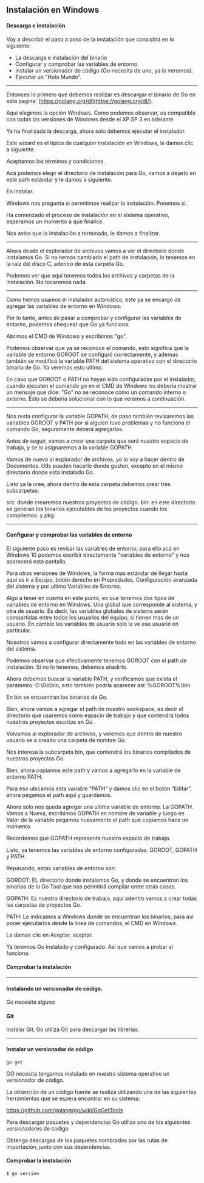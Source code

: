 ## Instalación en Windows

#### Descarga e instalación

Voy a describir el paso a paso de la instalación que consistirá en lo siguiente:

- La descarga e instalación del binario
- Configurar y comprobar las variables de entorno.
- Instalar un versionador de código (Go necesita de uno, ya lo veremos).
- Ejecutar un "Hola Mundo".

---

Entonces lo primero que debemos realizar es descargar el binario de Go en esta pagina: [https://golang.org/dl](https://golang.org/dl/).

Aquí elegimos la opción Windows. Como podemos observar, es compatible con todas las versiones de Windows desde el XP SP 3 en adelante.

Ya ha finalizada la descarga, ahora solo debemos ejecutar el instalador.

Este wizard es el típico de cualquier instalación en Windows, le damos clic a siguiente.

Aceptamos los términos y condiciones.

Acá podemos elegir el directorio de instalación para Go, vamos a dejarlo en este path estándar y le damos a siguiente.

En instalar.

Windows nos pregunta si permitimos realizar la instalación. Ponemos si.

Ha comenzado el proceso de instalación en el sistema operativo, esperamos un momento a que finalice.

Nos avisa que la instalación a terminado, le damos a finalizar.

---

Ahora desde el explorador de archivos vamos a ver el directorio donde instalamos Go. Si no hemos cambiado el path de instalación, lo tenemos en la raíz del disco C, adentro de esta carpeta Go.

Podemos ver que aquí tenemos todos los archivos y carpetas de la instalación. No tocaremos nada.

---

Como hemos usamos el instalador automático, este ya se encargó de agregar las variables de entorno en Windows.

Por lo tanto, antes de pasar a comprobar y configurar las variables de entorno, podemos chequear que Go ya funciona.

Abrimos el CMD de Windows y escribimos "go". 

Podemos observar que ya se reconoce el comando, esto significa que la variable de entorno GOROOT se configuró correctamente, y ademas también se modificó la variable PATH del sistema operativo con el directorio binario de Go. Ya veremos esto ultimo.

En caso que GOROOT o PATH no hayan sido configuradas por el instalador, cuando ejecuten el comando go en el CMD de Windows les debería mostrar un mensaje que dice: "Go" no se reconoce como un comando interno o externo. Esto se deberia solucionar con lo que veremos a continuación.

---

Nos resta configurar la variable GOPATH, de paso también revisaremos las variables GOROOT y PATH por si alguien tuvo problemas y no funciona el comando Go, seguramente deberá agregarlas.

Antes de seguir, vamos a crear una carpeta que será nuestro espacio de trabajo, y se lo asignaremos a la variable GOPATH.

Vamos de nuevo al explorador de archivos, yo lo voy a hacer dentro de Documentos. Uds pueden hacerlo donde gusten, excepto en el mismo directorio donde esta instalado Go.

Listo ya la cree, ahora dentro de esta carpeta debemos crear tres subcarpetas:

src: donde crearemos nuestros proyectos de código.
bin: en este directorio se generan los binarios ejecutables de los proyectos cuando los compilemos.
y pkg: 


---

#### Configurar y comprobar las variables de entorno

El siguiente paso es revisar las variables de entorno, para ello acá en Windows 10 podemos escribir directamente "variables de entorno" y nos aparecerá esta pantalla.

Para otras versiones de Windows, la forma mas estándar de llegar hasta aquí es ir a Equipo, botón derecho en Propiedades, Configuración avanzada del sistema y por ultimo Variables de Entorno.

Algo a tener en cuenta en este punto, es que tenemos dos tipos de variables de entorno en Windows.
Una global que corresponde al sistema, y otra de usuario. Es decir, las variables globales de sistema serán compartidas entre todos los usuarios del equipo, si tienen mas de un usuario. En cambio las variables de usuario solo la ve ese usuario en particular.

Nosotros vamos a configurar directamente todo en las variables de entorno del sistema.

Podemos observar que efectivamente tenemos GOROOT con el path de instalación. Si no lo tenemos, debemos añadirlo.

Ahora debemos buscar la variable PATH, y verificamos que exista el parámetro: C:\Go\bin, esto también podría aparecer así: %GOROOT%\bin

En bin se encuentran los binarios de Go.

Bien, ahora vamos a agregar el path de nuestro workspace, es decir el directorio que usaremos como espacio de trabajo y que contendrá todos nuestros proyectos escritos en Go.

Volvamos al explorador de archivos, y veremos que dentro de nuestro usuario se a creado una carpeta de nombre Go.

Nos interesa la subcarpeta bin, que contendrá los binarios compilados de nuestros proyectos Go.

Bien, ahora copiamos este path y vamos a agregarlo en la variable de entorno PATH.

Para eso ubicamos esta variable “PATH” y damos clic en el botón “Editar”, ahora pegamos el path aquí y guardamos.

Ahora solo nos queda agregar una ultima variable de entorno. La GOPATH.
Vamos a Nueva, escribimos GOPATH en nombre de variable y luego en Valor de la variable pegamos nuevamente el path que copiamos hace un momento.

Recordemos que GOPATH representa nuestro espacio de trabajo.

Listo, ya tenemos las variables de entorno configuradas. GOROOT, GOPATH y PATH.

Repasando, estas variables de entorno son:

GOROOT: EL directorio donde instalamos Go, y donde se encuentran los binarios de la Go Tool que nos permitirá compilar entre otras cosas.

GOPATH: Es nuestro directorio de trabajo, aquí adentro vamos a crear todas las carpetas de proyectos Go.

PATH: Le indicamos a Windows donde se encuentran los binarios, para así poner ejecutarlos desde la linea de comandos, el CMD en Windows.

Le damos clic en Aceptar, aceptar.

Ya tenemos Go instalado y configurado. Así que vamos a probar si funciona.

#### Comprobar la instalación



---

#### Instalando un versionador de código.

Go necesita alguno 

#### Git
Instalar Git.
Go utiliza Git para descargar las librerías.









---
#### Instalar un versionador de código

`go get`

GO necesita tengamos instalado en nuestro sistema operativo un versionador de código.

La obtención de un código fuente se realiza utilizando una de las siguientes herramientas que se espera encontrar en su sistema:

https://github.com/golang/go/wiki/GoGetTools

Para descargar paquetes y dependencias Go utiliza uno de los siguientes versionadores de codigo

Obtenga descargas de los paquetes nombrados por las rutas de importación, junto con sus dependencias. 



#### Comprobar la instalación

```sh
$ go version
```